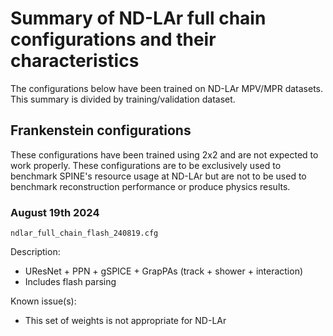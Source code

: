 # Summary of ND-LAr full chain configurations and their characteristics

The configurations below have been trained on ND-LAr MPV/MPR datasets. This summary is divided by training/validation dataset.

## Frankenstein configurations

These configurations have been trained using 2x2 and are not expected to work properly. These configurations are to be exclusively used to benchmark SPINE's resource usage at ND-LAr but are not to be used to benchmark reconstruction performance or produce physics results.

### August 19th 2024

```shell
ndlar_full_chain_flash_240819.cfg
```

Description:
  - UResNet + PPN + gSPICE + GrapPAs (track + shower + interaction)
  - Includes flash parsing

Known issue(s):
  - This set of weights is not appropriate for ND-LAr
